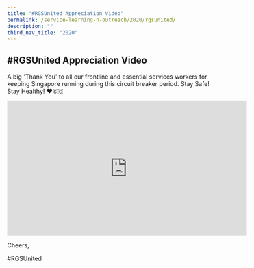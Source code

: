 ```yaml
---
title: "#RGSUnited Appreciation Video"
permalink: /service-learning-n-outreach/2020/rgsunited/
description: ""
third_nav_title: "2020"
---
```

## #RGSUnited Appreciation Video

A big 'Thank You' to all our frontline and essential services workers for keeping Singapore running during this circuit breaker period. Stay Safe! Stay Healthy! ❤️🇸🇬

<iframe width="560" height="315" src="https://www.youtube.com/embed/J9i2p67a2Kk" title="#RGSUnited Appreciation Video" frameborder="0" allow="accelerometer; autoplay; clipboard-write; encrypted-media; gyroscope; picture-in-picture; web-share" allowfullscreen></iframe>

Cheers,

#RGSUnited